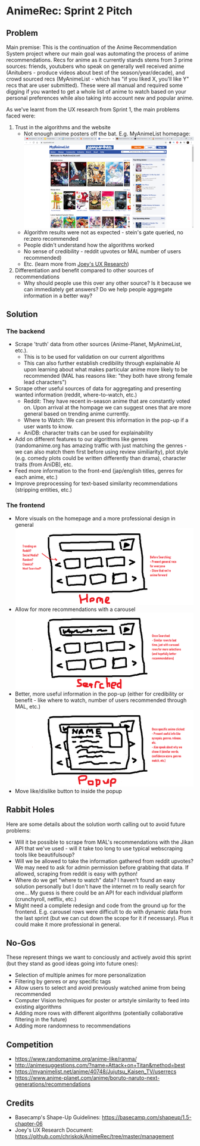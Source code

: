 # AnimeRec: Sprint 2 Pitch

## Problem
Main premise: This is the continuation of the Anime Recommendation System project where our main goal was automating the process of anime recommendations. Recs for anime as it currently stands stems from 3 prime sources: friends, youtubers who speak on generally well received anime (Anitubers - produce videos about best of the season/year/decade), and crowd sourced recs (MyAnimeList - which has "if you liked X, you'll like Y" recs that are user submitted). These were all manual and required some digging if you wanted to get a whole list of anime to watch based on your personal preferences while also taking into account new and popular anime.

As we've learnt from the UX research from Sprint 1, the main problems faced were:
1. Trust in the algorithms and the website 
    - Not enough anime posters off the bat. E.g. MyAnimeList homepage: ![MAL homepage example](./images/sprint2/MAL_home.PNG)
    - Algorithm results were not as expected - stein's gate queried, no re:zero recommended
    - People didn't understand how the algorithms worked
    - No sense of credibility - reddit upvotes or MAL number of users recommended)
    - Etc. (learn more from [Joey's UX Research](https://github.com/chriskok/AnimeRec/tree/master/management))
2. Differentiation and benefit compared to other sources of recommendations
    - Why should people use this over any other source? Is it because we can immediately get answers? Do we help people aggregate information in a better way?

## Solution
### The backend 
- Scrape 'truth' data from other sources (Anime-Planet, MyAnimeList, etc.). 
   - This is to be used for validation on our current algorithms 
   - This can also further establish credibility through explainable AI upon learning about what makes particular anime more likely to be recommended (MAL has reasons like: "they both have strong female lead characters")
- Scrape other useful sources of data for aggregating and presenting wanted information (reddit, where-to-watch, etc.)
   - Reddit: They have recent in-season anime that are constantly voted on. Upon arrival at the hompage we can suggest ones that are more general based on trending anime currently.
   - Where to Watch: We can present this information in the pop-up if a user wants to know.
   - AniDB: character traits can be used for explainability
- Add on different features to our algorithms like genres (randomanime.org has amazing traffic with just matching the genres - we can also match them first before using review similiarity), plot style (e.g. comedy plots could be written differently than drama), character traits (from AniDB), etc.
- Feed more information to the front-end (jap/english titles, genres for each anime, etc.)
- Improve preprocessing for text-based similarity recommendations (stripping entities, etc.)


### The frontend 
- More visuals on the homepage and a more professional design in general
![Suggested homepage](./images/sprint2/sprint2_home.png)
- Allow for more recommendations with a carousel
![Suggested homepage](./images/sprint2/sprint2_searched.png)
- Better, more useful information in the pop-up (either for credibility or benefit - like where to watch, number of users recommended through MAL, etc.)
![Suggested homepage](./images/sprint2/sprint2_popup.png)
- Move like/dislike button to inside the popup

## Rabbit Holes
Here are some details about the solution worth calling out to avoid future problems:
- Will it be possible to scrape from MAL's recommendations with the Jikan API that we've used - will it take too long to use typical webscraping tools like beautifulsoup?
- Will we be allowed to take the information gathered from reddit upvotes? We may need to ask for admin permission before grabbing that data. If allowed, scraping from reddit is easy with python!
- Where do we get "where to watch" data? I haven't found an easy solution personally but I don't have the internet rn to really search for one... My guess is there could be an API for each individual platform (crunchyroll, netflix, etc.)
- Might need a complete redesign and code from the ground up for the frontend. E.g. carousel rows were difficult to do with dynamic data from the last sprint (but we can cut down the scope for it if necessary). Plus it could make it more professional in general.


## No-Gos
These represent things we want to conciously and actively avoid this sprint (but they stand as good ideas going into future ones):
- Selection of multiple animes for more personalization
- Filtering by genres or any specific tags
- Allow users to select and avoid previously watched anime from being recommended
- Computer Vision techniques for poster or artstyle similarity to feed into existing algorithms
- Adding more rows with different algorithms (potentially collaborative filtering in the future)
- Adding more randomness to recommendations

## Competition
- https://www.randomanime.org/anime-like/ranma/
- http://animesuggestions.com/?name=Attack+on+Titan&method=best
- https://myanimelist.net/anime/40748/Jujutsu_Kaisen_TV/userrecs
- https://www.anime-planet.com/anime/boruto-naruto-next-generations/recommendations

## Credits
- Basecamp's Shape-Up Guidelines: https://basecamp.com/shapeup/1.5-chapter-06
- Joey's UX Research Document: https://github.com/chriskok/AnimeRec/tree/master/management